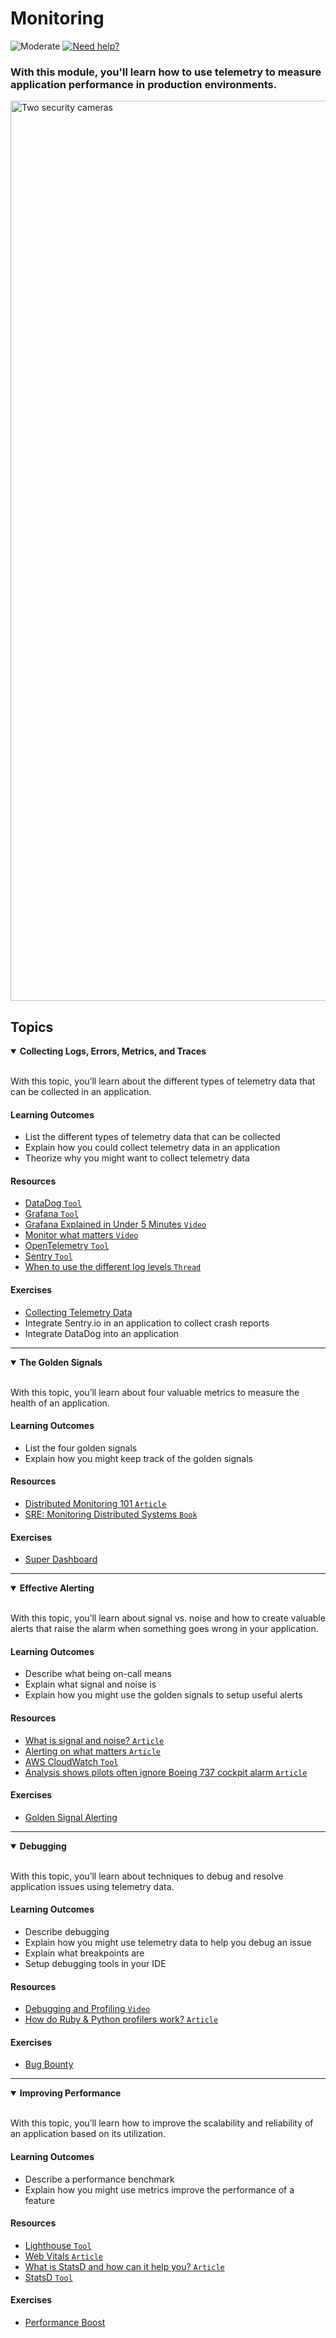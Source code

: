 # Monitoring

![Moderate](https://img.shields.io/badge/Difficulty-■%20Moderate-blue?style=flat-square&labelColor=000)
<a href="https://discord.gg/bDVYvG3Czd">![Need help?](https://img.shields.io/badge/Need%20help%3F%20-blue.svg?style=flat-square&logo=discord&logoWidth=15&labelColor=000&color=4d51cc)</a>

### With this module, you'll learn how to use telemetry to measure application performance in production environments.

<img width="1440" alt="Two security cameras" src="https://user-images.githubusercontent.com/894178/138357785-5c440e7b-6cf5-4886-ad7c-7ab517fb7c58.png">


## Topics

<details open>
   <summary><b>Collecting Logs, Errors, Metrics, and Traces</b></summary><br/>

   With this topic, you’ll learn about the different types of telemetry data that can be collected in an application.
   
   #### Learning Outcomes
   * List the different types of telemetry data that can be collected
   * Explain how you could collect telemetry data in an application
   * Theorize why you might want to collect telemetry data

   #### Resources
   * [DataDog `Tool`](https://datadoghq.com/)
   * [Grafana `Tool`](https://grafana.com/)
   * [Grafana Explained in Under 5 Minutes `Video`](https://www.youtube.com/watch?v=lILY8eSspEo)
   * [Monitor what matters `Video`](https://www.youtube.com/watch?v=EnvKjTw-xTo)
   * [OpenTelemetry `Tool`](https://opentelemetry.io/)
   * [Sentry `Tool`](https://sentry.io/)
   * [When to use the different log levels `Thread`](https://stackoverflow.com/questions/2031163/when-to-use-the-different-log-levels/64806781#64806781)

   #### Exercises
   * [Collecting Telemetry Data](../exercises/monitoring/collecting-telemetry.md)
   * Integrate Sentry.io in an application to collect crash reports
   * Integrate DataDog into an application
</details>

----

<details open>
   <summary><b>The Golden Signals</b></summary><br/>

   With this topic, you’ll learn about four valuable metrics to measure the health of an application.
   
   #### Learning Outcomes
   * List the four golden signals
   * Explain how you might keep track of the golden signals

   #### Resources
   * [Distributed Monitoring 101 `Article`](https://medium.com/forepaas/distributed-monitoring-101-the-four-golden-signals-305bbbc33d35)
   * [SRE: Monitoring Distributed Systems `Book`](https://sre.google/sre-book/monitoring-distributed-systems/)

   #### Exercises
   * [Super Dashboard](../exercises/monitoring/super-dashboard.md)
</details>

----

<details open>
   <summary><b>Effective Alerting</b></summary><br/>

   With this topic, you’ll learn about signal vs. noise and how to create valuable alerts that raise the alarm when something goes wrong in your application.
   
   #### Learning Outcomes
   * Describe what being on-call means
   * Explain what signal and noise is
   * Explain how you might use the golden signals to setup useful alerts

   #### Resources
   * [What is signal and noise? `Article`](https://conceptually.org/concepts/signal-and-noise)
   * [Alerting on what matters `Article`](https://www.datadoghq.com/blog/monitoring-101-alerting/)
   * [AWS CloudWatch `Tool`](https://aws.amazon.com/cloudwatch/)
   * [Analysis shows pilots often ignore Boeing 737 cockpit alarm `Article`](https://www.travelweekly.com/Travel-News/Airline-News/Analysis-shows-pilots-often-ignore-Boeing-737-cockpit-alarm)
   
   #### Exercises
   * [Golden Signal Alerting](../exercises/monitoring/golden-signal-alerting.md)
</details>

----

<details open>
   <summary><b>Debugging</b></summary><br/>

   With this topic, you’ll learn about techniques to debug and resolve application issues using telemetry data.
   
   #### Learning Outcomes
   * Describe debugging
   * Explain how you might use telemetry data to help you debug an issue
   * Explain what breakpoints are
   * Setup debugging tools in your IDE

   #### Resources
   * [Debugging and Profiling `Video`](https://missing.csail.mit.edu/2020/debugging-profiling/)
   * [How do Ruby & Python profilers work? `Article`](https://jvns.ca/blog/2017/12/17/how-do-ruby---python-profilers-work-/)

   #### Exercises
   * [Bug Bounty](../exercises/monitoring/bug-bounty.md)
</details>

----

<details open>
   <summary><b>Improving Performance</b></summary><br/>

   With this topic, you’ll learn how to improve the scalability and reliability of an application based on its utilization.
   
   #### Learning Outcomes
   * Describe a performance benchmark
   * Explain how you might use metrics improve the performance of a feature

   #### Resources
   * [Lighthouse `Tool`](https://developers.google.com/web/tools/lighthouse/)
   * [Web Vitals `Article`](https://web.dev/vitals/)
   * [What is StatsD and how can it help you? `Article`](https://www.datadoghq.com/blog/statsd/)
   * [StatsD `Tool`](https://github.com/statsd/statsd)

   #### Exercises
   * [Performance Boost](../exercises/monitoring/performance-boost.md)
</details>
